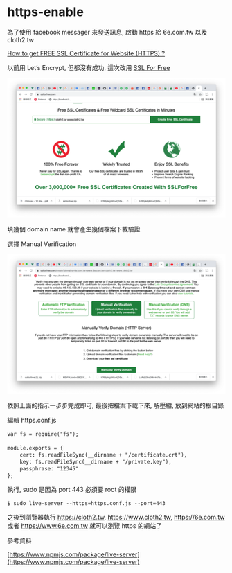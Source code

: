 # https-enable

為了使用 facebook messager 來發送訊息, 啟動 https 給 6e.com.tw 以及 cloth2.tw

[How to get FREE SSL Certificate for Website (HTTPS) ?](https://geekflare.com/free-ssl-tls-certificate/)

以前用 Let’s Encrypt, 但都沒有成功, 這次改用 [SSL For Free](https://geekflare.com/free-ssl-tls-certificate/)

![](https://github.com/Charles-Hsu/https-enable/blob/master/ssl-for-free-1.png)

填幾個 domain name 就會產生幾個檔案下載驗證

選擇 Manual Verification

![](https://github.com/Charles-Hsu/https-enable/blob/master/ssl-for-free-2.png)

依照上面的指示一步步完成即可, 最後把檔案下載下來, 解壓縮, 放到網站的根目錄

編輯 https.conf.js

    var fs = require("fs");

    module.exports = {
	    cert: fs.readFileSync(__dirname + "/certificate.crt"),
	    key: fs.readFileSync(__dirname + "/private.key"),
	    passphrase: "12345"
    };
    
執行, sudo 是因為 port 443 必須要 root 的權限

    $ sudo live-server --https=https.conf.js --port=443
    
之後到瀏覽器執行 https://cloth2.tw, https://www.cloth2.tw, https://6e.com.tw 或者 https://www.6e.com.tw 就可以瀏覽 https 的網站了

參考資料

[https://www.npmjs.com/package/live-server](https://www.npmjs.com/package/live-server)
